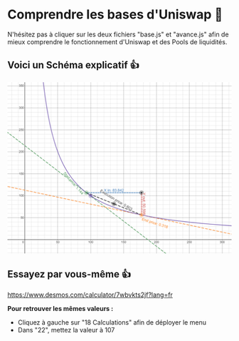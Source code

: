 # Comprendre les bases d'Uniswap 🦄

N'hésitez pas à cliquer sur les deux fichiers "base.js" et "avance.js" afin de mieux comprendre le fonctionnement d'Uniswap et des Pools de liquidités.

## Voici un Schéma explicatif 👍

![alt text](schema.png)

## Essayez par vous-même 👍

https://www.desmos.com/calculator/7wbvkts2jf?lang=fr

**Pour retrouver les mêmes valeurs :**
- Cliquez à gauche sur "18 Calculations" afin de déployer le menu
- Dans "22", mettez la valeur à 107
